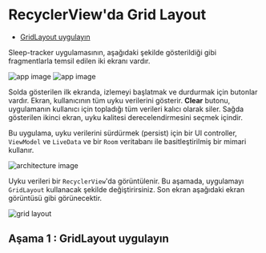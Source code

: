 # <a name="1"></a>RecyclerView'da Grid Layout

- [GridLayout uygulayın](#a)

Sleep-tracker uygulamasının, aşağıdaki şekilde gösterildiği gibi fragmentlarla temsil edilen iki ekranı vardır.

![app image](https://developer.android.com/codelabs/kotlin-android-training-grid-layout/img/76d78f63f88c3c86.png)
![app image](https://developer.android.com/codelabs/kotlin-android-training-grid-layout/img/43590f0a4c00e138.png)

Solda gösterilen ilk ekranda, izlemeyi başlatmak ve durdurmak için butonlar vardır. Ekran, kullanıcının tüm uyku verilerini gösterir. **Clear** butonu, uygulamanın kullanıcı için topladığı tüm verileri kalıcı olarak siler. Sağda gösterilen ikinci ekran, uyku kalitesi derecelendirmesini seçmek içindir.

Bu uygulama, uyku verilerini sürdürmek (persist) için bir UI controller, `ViewModel` ve `LiveData` ve bir `Room` veritabanı ile basitleştirilmiş bir mimari kullanır.

![architecture image](https://developer.android.com/codelabs/kotlin-android-training-grid-layout/img/49f975f1e5fe689.png)

Uyku verileri bir `RecyclerView`'da görüntülenir. Bu aşamada, uygulamayı `GridLayout` kullanacak şekilde değiştirirsiniz. Son ekran aşağıdaki ekran görüntüsü gibi görünecektir.

![grid layout](https://developer.android.com/codelabs/kotlin-android-training-grid-layout/img/b0abde98c5f99bf6.png)

## <a name="a"></a>Aşama 1 : GridLayout uygulayın
